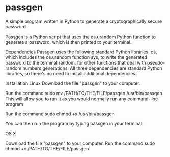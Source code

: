 # passgen
A simple program written in Python to generate a cryptographically secure password

Passgen is a Python script that uses the os.urandom Python function to generate a password, which is then printed to your terminal.

Dependencies
Passgen uses the following standard Python libraries.
os, which includes the os.urandom function
sys, to write the generated password to the terminal
random, for other functions that deal with pseudo-random numbers generations.
All three dependencies are standard Python libraries, so there's no need to install additional dependencies.

Installation
Linux
Download the file "passgen" to your computer.

Run the command
sudo mv /PATH/TO/THE/FILE/passgen /usr/bin/passgen
This will allow you to run it as you would normally run any command-line program

Run the command
sudo chmod +x /usr/bin/passgen

You can then run the program by typing passgen in your terminal

OS X

Download the file "passgen" to your computer.
Run the command
sudo chmod +x /PATH/TO/THE/FILE/passgen
